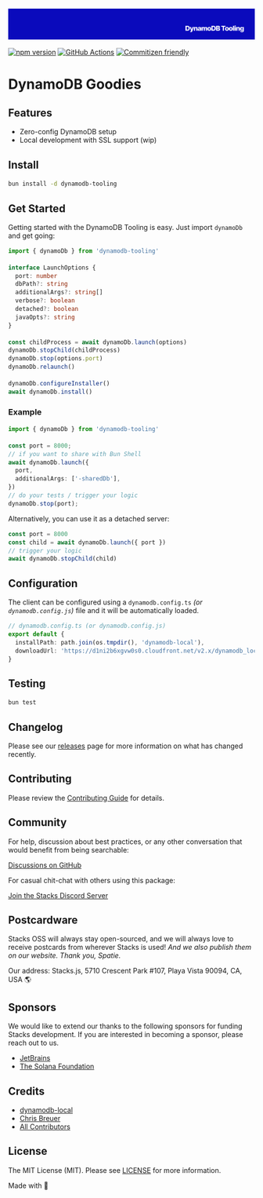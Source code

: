 <p align="center"><img src=".github/art/cover.png" alt="Social Card of this repo"></p>

[![npm version][npm-version-src]][npm-version-href]
[![GitHub Actions][github-actions-src]][github-actions-href]
[![Commitizen friendly](https://img.shields.io/badge/commitizen-friendly-brightgreen.svg)](http://commitizen.github.io/cz-cli/)
<!-- [![npm downloads][npm-downloads-src]][npm-downloads-href] -->
<!-- [![Codecov][codecov-src]][codecov-href] -->

# DynamoDB Goodies

## Features

- Zero-config DynamoDB setup
- Local development with SSL support (wip)

## Install

```bash
bun install -d dynamodb-tooling
```

## Get Started

Getting started with the DynamoDB Tooling is easy. Just import `dynamoDb` and get going:

```ts
import { dynamoDb } from 'dynamodb-tooling'

interface LaunchOptions {
  port: number
  dbPath?: string
  additionalArgs?: string[]
  verbose?: boolean
  detached?: boolean
  javaOpts?: string
}

const childProcess = await dynamoDb.launch(options)
dynamoDb.stopChild(childProcess)
dynamoDb.stop(options.port)
dynamoDb.relaunch()

dynamoDb.configureInstaller()
await dynamoDb.install()
```

### Example

```ts
import { dynamoDb } from 'dynamodb-tooling'

const port = 8000;
// if you want to share with Bun Shell
await dynamoDb.launch({
  port,
  additionalArgs: ['-sharedDb'],
})
// do your tests / trigger your logic
dynamoDb.stop(port);
```

Alternatively, you can use it as a detached server:

```ts
const port = 8000
const child = await dynamoDb.launch({ port })
// trigger your logic
await dynamoDb.stopChild(child)
```

## Configuration

The client can be configured using a `dynamodb.config.ts` _(or `dynamodb.config.js`)_ file and it will be automatically loaded.

```ts
// dynamodb.config.ts (or dynamodb.config.js)
export default {
  installPath: path.join(os.tmpdir(), 'dynamodb-local'),
  downloadUrl: 'https://d1ni2b6xgvw0s0.cloudfront.net/v2.x/dynamodb_local_latest.tar.gz', // the official download URL
}
```

## Testing

```bash
bun test
```

## Changelog

Please see our [releases](https://github.com/stacksjs/stacks/releases) page for more information on what has changed recently.

## Contributing

Please review the [Contributing Guide](https://github.com/stacksjs/contributing) for details.

## Community

For help, discussion about best practices, or any other conversation that would benefit from being searchable:

[Discussions on GitHub](https://github.com/stacksjs/stacks/discussions)

For casual chit-chat with others using this package:

[Join the Stacks Discord Server](https://discord.gg/stacksjs)

## Postcardware

Stacks OSS will always stay open-sourced, and we will always love to receive postcards from wherever Stacks is used!  _And we also publish them on our website. Thank you, Spatie._

Our address: Stacks.js, 5710 Crescent Park #107, Playa Vista 90094, CA, USA 🌎

## Sponsors

We would like to extend our thanks to the following sponsors for funding Stacks development. If you are interested in becoming a sponsor, please reach out to us.

- [JetBrains](https://www.jetbrains.com/)
- [The Solana Foundation](https://solana.com/)

## Credits

- [dynamodb-local](https://github.com/rynop/dynamodb-local)
- [Chris Breuer](https://github.com/chrisbbreuer)
- [All Contributors](../../contributors)

## License

The MIT License (MIT). Please see [LICENSE](https://github.com/stacksjs/stacks/tree/main/LICENSE.md) for more information.

Made with 💙

<!-- Badges -->
[npm-version-src]: https://img.shields.io/npm/v/bun-reverse-proxy?style=flat-square
[npm-version-href]: https://npmjs.com/package/bun-reverse-proxy
[github-actions-src]: https://img.shields.io/github/actions/workflow/status/stacksjs/reverse-proxy/ci.yml?style=flat-square&branch=main
[github-actions-href]: https://github.com/stacksjs/reverse-proxy/actions?query=workflow%3Aci

<!-- [codecov-src]: https://img.shields.io/codecov/c/gh/stacksjs/reverse-proxy/main?style=flat-square
[codecov-href]: https://codecov.io/gh/stacksjs/reverse-proxy -->
